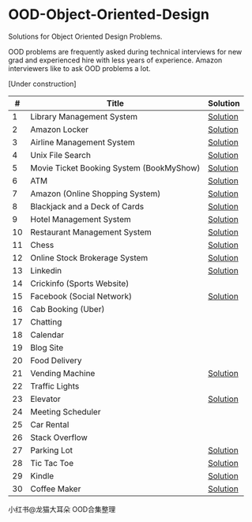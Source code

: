 # OOD-Object-Oriented-Design
Solutions for Object Oriented Design Problems.

OOD problems are frequently asked during technical interviews for new grad and experienced hire with less years of experience. Amazon interviewers like to ask OOD problems a lot.

[Under construction]

\# | Title | Solution
---|---|---
1 | Library Management System | [Solution](ood/library_management.md)
2 | Amazon Locker | [Solution](ood/amazon_locker.md)
3 | Airline Management System | [Solution](ood/airline_management.md)
4 | Unix File Search |  [Solution](ood/file_search.md)
5 | Movie Ticket Booking System (BookMyShow) | [Solution](ood/movie_ticket.md)
6 | ATM | [Solution](ood/atm.md)
7 | Amazon (Online Shopping System) | [Solution](ood/amazon.md)
8 | Blackjack and a Deck of Cards | [Solution](ood/blackjack.md)
9 | Hotel Management System | [Solution](ood/hotel.md)
10 | Restaurant Management System | [Solution](ood/restaurant.md)
11 | Chess | [Solution](ood/chess.md)
12 | Online Stock Brokerage System | [Solution](ood/brokerage.md)
13 | Linkedin | [Solution](ood/linkedin.md)
14 | Crickinfo (Sports Website) |
15 | Facebook (Social Network) | [Solution](ood/facebook.md)
16 | Cab Booking (Uber) |
17 | Chatting |
18 | Calendar |
19 | Blog Site |
20 | Food Delivery | 
21 | Vending Machine | [Solution](ood/vending_machine.md)
22 | Traffic Lights |
23 | Elevator | [Solution](ood/elevator.md)
24 | Meeting Scheduler |
25 | Car Rental |
26 | Stack Overflow | 
27 | Parking Lot | [Solution](ood/parking_lot.md)
28 | Tic Tac Toe | [Solution](ood/tic_tac_toe.md)
29 | Kindle | [Solution](ood/kindle.md)
30 | Coffee Maker | [Solution](ood/coffee_maker.md)

小红书@龙猫大耳朵 OOD合集整理
